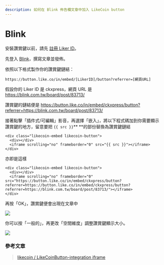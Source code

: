 ```yaml
---
description: 如何在 Blink 佈告欄文章中加入 LikeCoin button
---
```


# Blink

安裝讚賞鍵以前，請先 [註冊 Liker ID](../../liker-id/)。

先登入 [Blink](https://blink.com.tw)，撰寫文章並發佈。

依照以下格式製作你的讚賞鍵鏈結：

```
https://button.like.co/in/embed/[LikerID]/button?referrer=[網頁URL]
```

假設你的 Liker ID 是 ckxpress，網頁 URL 是 https://blink.com.tw/board/post/83713/

讚賞鍵的鏈結便是 https://button.like.co/in/embed/ckxpress/button?referrer=https://blink.com.tw/board/post/83713/

接著點擊「插件式/可編輯」影音，再選擇「嵌入」，將以下程式碼加到你需要顯示讚賞鍵的地方，留意要把 `{{ src }}`** **的部份替換為讚賞鍵鏈結

```
<div class="likecoin-embed likecoin-button">
  <div></div>
  <iframe scrolling="no" frameborder="0" src="{{ src }}"></iframe>
</div>
```

亦即是這樣

```
<div class="likecoin-embed likecoin-button">
  <div></div>
  <iframe scrolling="no" frameborder="0" src="https://button.like.co/in/embed/ckxpress/button?referrer=https://button.like.co/in/embed/ckxpress/button?referrer=https://blink.com.tw/board/post/83713/"></iframe>
</div>
```

再按「OK」，讚賞鍵便會出現在文章中

![](../../../.gitbook/assets/blink-insert.png)

你可以按「一般的」，再更改「空間維度」調整讚賞鍵顯示大小。

![](../../../.gitbook/assets/blink.png)

### 參考文章

> [likecoin / LikeCoinButton-integration iframe](https://github.com/likecoin/LikeCoinButton-integration/tree/master/web#2iframe)
